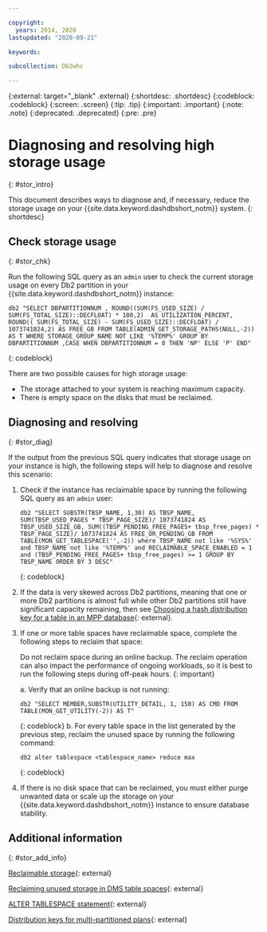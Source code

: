 ```yaml
---

copyright:
  years: 2014, 2020
lastupdated: "2020-09-21"

keywords:

subcollection: Db2whc

---
```


<!-- Attribute definitions --> 
{:external: target="_blank" .external}
{:shortdesc: .shortdesc}
{:codeblock: .codeblock}
{:screen: .screen}
{:tip: .tip}
{:important: .important}
{:note: .note}
{:deprecated: .deprecated}
{:pre: .pre}

# Diagnosing and resolving high storage usage
{: #stor_intro}

This document describes ways to diagnose and, if necessary, reduce the storage usage on your {{site.data.keyword.dashdbshort_notm}} system. 
{: shortdesc}

## Check storage usage
{: #stor_chk}

Run the following SQL query as an `admin` user to check the current storage usage on every Db2 partition in your {{site.data.keyword.dashdbshort_notm}} instance:

```
db2 "SELECT DBPARTITIONNUM , ROUND((SUM(FS_USED_SIZE) / SUM(FS_TOTAL_SIZE)::DECFLOAT) * 100,2)  AS UTILIZATION_PERCENT, ROUND(( SUM(FS_TOTAL_SIZE) - SUM(FS_USED_SIZE)::DECFLOAT) / 1073741824,2) AS FREE_GB FROM TABLE(ADMIN_GET_STORAGE_PATHS(NULL,-2)) AS T WHERE STORAGE_GROUP_NAME NOT LIKE '%TEMP%' GROUP BY DBPARTITIONNUM ,CASE WHEN DBPARTITIONNUM = 0 THEN 'NP' ELSE 'P' END"
```
{: codeblock}

There are two possible causes for high storage usage:
- The storage attached to your system is reaching maximum capacity.
- There is empty space on the disks that must be reclaimed.

## Diagnosing and resolving
{: #stor_diag}

If the output from the previous SQL query indicates that storage usage on your instance is high, the following steps will help to diagnose and resolve this scenario:
1. Check if the instance has reclaimable space by running the following SQL query as an `admin` user:
   ```
   db2 "SELECT SUBSTR(TBSP_NAME, 1,30) AS TBSP_NAME, SUM(TBSP_USED_PAGES * TBSP_PAGE_SIZE)/ 1073741824 AS TBSP_USED_SIZE_GB, SUM((TBSP_PENDING_FREE_PAGES+ tbsp_free_pages) * TBSP_PAGE_SIZE)/ 1073741824 AS FREE_OR_PENDING_GB FROM TABLE(MON_GET_TABLESPACE('',-2)) where TBSP_NAME not like '%SYS%' and TBSP_NAME not like '%TEMP%' and RECLAIMABLE_SPACE_ENABLED = 1 and (TBSP_PENDING_FREE_PAGES+ tbsp_free_pages) >= 1 GROUP BY TBSP_NAME ORDER BY 3 DESC"
   ```
   {: codeblock}
1. If the data is very skewed across Db2 partitions, meaning that one or more Db2 partitions is almost full while other Db2 partitions still have significant capacity remaining, then see [Choosing a hash distribution key for a table in an MPP database](https://www.ibm.com/support/knowledgecenter/SS6NHC/com.ibm.swg.im.dashdb.doc/learn_how/choosing_dist_key_mpp.html){: external}.
1. If one or more table spaces have reclaimable space, complete the following steps to reclaim that space: 

   Do not reclaim space during an online backup. The reclaim operation can also impact the performance of ongoing workloads, so it is best to run the following steps during off-peak hours.
   {: important}

   a. Verify that an online backup is not running:
      ```
      db2 "SELECT MEMBER,SUBSTR(UTILITY_DETAIL, 1, 150) AS CMD FROM TABLE(MON_GET_UTILITY(-2)) AS T"
      ```
      {: codeblock}
   b. For every table space in the list generated by the previous step, reclaim the unused space by running the following command:
      ```
      db2 alter tablespace <tablespace_name> reduce max
      ```
      {: codeblock}

1. If there is no disk space that can be reclaimed, you must either purge unwanted data or scale up the storage on your {{site.data.keyword.dashdbshort_notm}} instance to ensure database stability.

## Additional information
{: #stor_add_info}

[Reclaimable storage](https://www.ibm.com/support/knowledgecenter/SSEPGG_11.5.0/com.ibm.db2.luw.admin.dbobj.doc/doc/c0055392.html){: external}

[Reclaiming unused storage in DMS table spaces](https://www.ibm.com/support/knowledgecenter/SSEPGG_11.5.0/com.ibm.db2.luw.admin.dbobj.doc/doc/t0055397.html){: external}

[ALTER TABLESPACE statement](https://www.ibm.com/support/knowledgecenter/SSEPGG_11.5.0/com.ibm.db2.luw.sql.ref.doc/doc/r0000890.html){: external}

[Distribution keys for multi-partitioned plans](/docs/Db2whc?topic=Db2whc-distribution_keys){: external}




